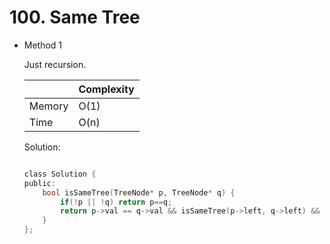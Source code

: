 # 100. Same Tree 
- Method 1

    Just recursion.

    | |   Complexity  |
    | ----------- | ----------- | 
    |  Memory     | O(1) | 
    |      Time       |  O(n) | 


    Solution:

    ``` h

    class Solution {
    public:
        bool isSameTree(TreeNode* p, TreeNode* q) {
            if(!p || !q) return p==q;
            return p->val == q->val && isSameTree(p->left, q->left) && isSameTree(p->right, q->right);
        }
    };

    ```

<!-- - Method 2

    This is another method.

    | |   Complexity  |
    | ----------- | ----------- | 
    |  Memory     | O(n) | 
    |      Time       |  O(n) | 


    Solution:

    ``` h



    ```

- Additional Knowledge:
       
    Here are some additional knowledge.



<br> -->